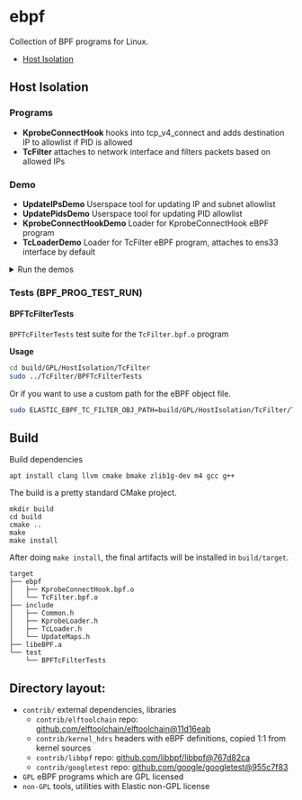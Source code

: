 # ebpf

Collection of BPF programs for Linux.

- [Host Isolation](#host-isolation)
## Host Isolation

### Programs

- **KprobeConnectHook** hooks into tcp_v4_connect and adds destination IP to allowlist if PID is allowed
- **TcFilter** attaches to network interface and filters packets based on allowed IPs

### Demo

- **UpdateIPsDemo** Userspace tool for updating IP and subnet allowlist
- **UpdatePidsDemo** Userspace tool for updating PID allowlist
- **KprobeConnectHookDemo** Loader for KprobeConnectHook eBPF program
- **TcLoaderDemo** Loader for TcFilter eBPF program, attaches to ens33 interface by default

<details>
  <summary>Run the demos</summary>
  

1. Follow the build section to build the project so that you have the `build/` folder
1. Run `cd GPL/HostIsolation/TcFilter`
1. Run `sudo ../../../non-GPL/TcLoader/TcLoaderDemo` - packet filter is now attached to ens33
1. Run `cd ../../../GPL/HostIsolation/KprobeConnectHook`
1. Run `sudo ../../../non-GPL/HostIsolation/KprobeConnectHook/KprobeConnectHookDemo` - connect hook is attached
1. Run `firefox` in another tab - verify that all internet access is blocked
1. Run `pgrep firefox` to get the PID of the browser
1. Run `cd ../../../`
1. Run `sudo non-GPL/HostIsolationMapsUtil/UpdatePidsDemo <firefox PID>`
1. Verify that firefox connects to any page
1. Quit KprobeConnectHook with Ctrl+C and run `sudo ./non-GPL/TcLoader/TcLoaderDemo unload` to detach both eBPF programs

</details>

### Tests (BPF_PROG_TEST_RUN)

#### BPFTcFilterTests

`BPFTcFilterTests` test suite for the `TcFilter.bpf.o` program

**Usage**

```bash
cd build/GPL/HostIsolation/TcFilter
sudo ../TcFilter/BPFTcFilterTests
```

Or if you want to use a custom path for the eBPF object file.

```bash
sudo ELASTIC_EBPF_TC_FILTER_OBJ_PATH=build/GPL/HostIsolation/TcFilter/TcFilter.bpf.o  build/GPL/HostIsolation/TcFilter/BPFTcFilterTest
```

## Build

Build dependencies

```
apt install clang llvm cmake bmake zlib1g-dev m4 gcc g++
```

The build is a pretty standard CMake project.

```
mkdir build
cd build
cmake ..
make
make install
```

After doing `make install`, the final artifacts  will be installed in `build/target`.

```
target
├── ebpf
│   ├── KprobeConnectHook.bpf.o
│   └── TcFilter.bpf.o
├── include
│   ├── Common.h
│   ├── KprobeLoader.h
│   ├── TcLoader.h
│   └── UpdateMaps.h
├── libeBPF.a
└── test
    └── BPFTcFilterTests
```
## Directory layout:

- `contrib/` external dependencies, libraries
  - `contrib/elftoolchain` repo: [github.com/elftoolchain/elftoolchain@11d16eab](https://github.com/elftoolchain/elftoolchain/commit/11d16eab)
  - `contrib/kernel_hdrs` headers with eBPF definitions, copied 1:1 from kernel sources
  - `contrib/libbpf` repo: [github.com/libbpf/libbpf@767d82ca](https://github.com/libbpf/libbpf/commit/767d82ca)
  - `contrib/googletest` repo: [github.com/google/googletest@955c7f83](https://github.com/google/googletest/commit/955c7f83)
- `GPL` eBPF programs which are GPL licensed
- `non-GPL` tools, utilities with Elastic non-GPL license
